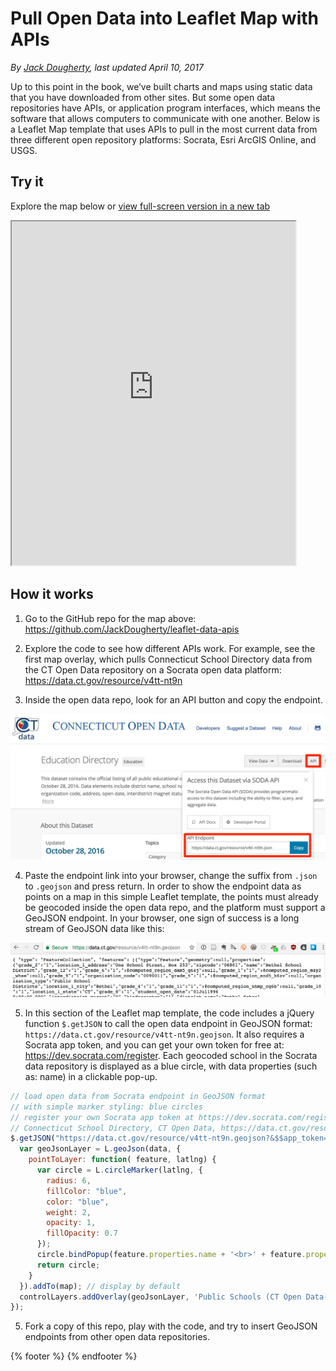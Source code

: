 # Pull Open Data into Leaflet Map with APIs
*By [Jack Dougherty](../../introduction/who.md), last updated April 10, 2017*

Up to this point in the book, we’ve built charts and maps using static data that you have downloaded from other sites. But some open data repositories have APIs, or application program interfaces, which means the software that allows computers to communicate with one another. Below is a Leaflet Map template that uses APIs to pull in the most current data from three different open repository platforms: Socrata, Esri ArcGIS Online, and USGS.

## Try it
Explore the map below or [view full-screen version in a new tab](https://jackdougherty.github.io/leaflet-data-apis)

<iframe src="https://jackdougherty.github.io/leaflet-data-apis/" width="90%" height=550></iframe>

## How it works

1) Go to the GitHub repo for the map above: https://github.com/JackDougherty/leaflet-data-apis

2) Explore the code to see how different APIs work. For example, see the first map overlay, which pulls Connecticut School Directory data from the CT Open Data repository on a Socrata open data platform: https://data.ct.gov/resource/v4tt-nt9n

3) Inside the open data repo, look for an API button and copy the endpoint.

![Screenshot: Sample API endpoint in Socrata open data repo](ct-open-data-api-endpoint.png)

4) Paste the endpoint link into your browser, change the suffix from ```.json``` to ```.geojson``` and press return. In order to show the endpoint data as points on a map in this simple Leaflet template, the points must already be geocoded inside the open data repo, and the platform must support a GeoJSON endpoint. In your browser, one sign of success is a long stream of GeoJSON data like this:

![Screenshot: API endpoint with .geojson suffix in Chrome browser](ct-open-data-geojson.png)

5) In this section of the Leaflet map template, the code includes a jQuery function ```$.getJSON``` to call the open data endpoint in GeoJSON format: ```https://data.ct.gov/resource/v4tt-nt9n.geojson```. It also requires a Socrata app token, and you can get your own token for free at: https://dev.socrata.com/register. Each geocoded school in the Socrata data repository is displayed as a blue circle, with data properties (such as: name) in a clickable pop-up.

```javascript
// load open data from Socrata endpoint in GeoJSON format
// with simple marker styling: blue circles
// register your own Socrata app token at https://dev.socrata.com/register
// Connecticut School Directory, CT Open Data, https://data.ct.gov/resource/v4tt-nt9n
$.getJSON("https://data.ct.gov/resource/v4tt-nt9n.geojson?&$$app_token=QVVY3I72SVPbxBYlTM8fA7eet", function (data){
  var geoJsonLayer = L.geoJson(data, {
    pointToLayer: function( feature, latlng) {
      var circle = L.circleMarker(latlng, {
        radius: 6,
        fillColor: "blue",
        color: "blue",
        weight: 2,
        opacity: 1,
        fillOpacity: 0.7
      });
      circle.bindPopup(feature.properties.name + '<br>' + feature.properties.district_name); // replace last term with property data labels to display from GeoJSON file
      return circle;
    }
  }).addTo(map); // display by default
  controlLayers.addOverlay(geoJsonLayer, 'Public Schools (CT Open Data-Socrata)');
});
```

5) Fork a copy of this repo, play with the code, and try to insert GeoJSON endpoints from other open data repositories.

{% footer %}
{% endfooter %}
